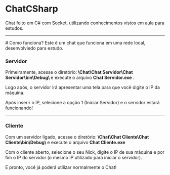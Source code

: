 # ChatCSharp
Chat feito em C# com Socket, utilizando conhecimentos vistos em aula para estudos.
<hr>
# Como funciona?
Este é um chat que funciona em uma rede local, desenvolviedo para estudo.

<h3>Servidor</h3>

Primeiramente, acesse o diretório:<b> \\Chat\Chat Servidor\Chat Servidor\bin\Debug\ </b>e execute o arquivo <b>Chat Servidor.exe </b>.

Logo após, o servidor irá apresentar uma tela para que você digite o IP da máquina.

Após inserir o IP, selecione a opção 1 (Iniciar Servidor) e o servidor estará funcionando!

<hr>

<h3>Cliente</h3>

Com um servidor ligado, acesse o diretório:<b> \\Chat\Chat Cliente\Chat Cliente\bin\Debug\ </b>e execute o arquivo <b>Chat Cliente.exe </b>

Com o cliente aberto, selecione o seu Nick, digite o IP de sua máquina e por fim o IP do servidor (o mesmo IP utilizado para iniciar o servidor).

E pronto, você já poderá utilizar normalmente o Chat!
